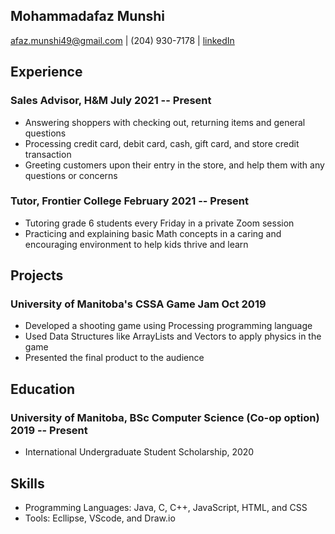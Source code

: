 <!-- The (first) h1 will be used as the <title> of the HTML page -->
## __Mohammadafaz Munshi__ 

<!-- The unordered list immediately after the h1 will be formatted on a single
line. It is intended to be used for contact details -->
 <afaz.munshi49@gmail.com> | (204) 930-7178 | [linkedIn](http://linkedin.com)


## Experience

<!-- You have to wrap the "left" and "right" half of these headings in spans by
hand -->
### <span>Sales Advisor, H&M</span> <span>July 2021 -- Present</span>

 - Answering shoppers with checking out, returning items and general questions
 - Processing credit card, debit card, cash, gift card, and store credit transaction
 - Greeting customers upon their entry in the store, and help them with any questions or concerns

### <span>Tutor, Frontier College</span> <span>February 2021 -- Present</span>

 - Tutoring grade 6 students every Friday in a private Zoom session
 - Practicing and explaining basic Math concepts in a caring and encouraging environment to help kids thrive and learn

## Projects

### <span>University of Manitoba's CSSA Game Jam</span> <span>Oct 2019</span>

   - Developed a shooting game using Processing programming language
   - Used Data Structures like ArrayLists and Vectors to apply physics in the game 
   - Presented the final product to the audience

## Education

### <span>University of Manitoba, BSc Computer Science (Co-op option)</span> <span>2019 -- Present</span>

  - International Undergraduate Student Scholarship, 2020

## Skills

 - Programming Languages: Java, C, C++, JavaScript, HTML, and CSS
 - Tools: Ecllipse, VScode, and Draw.io



